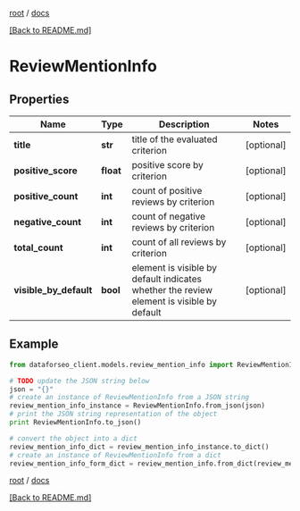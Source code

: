 [root](./../ "root") / [docs](./ "docs")

[[Back to README.md]](./../README.md "[Back to README.md]")

# ReviewMentionInfo

## Properties

Name | Type | Description | Notes
------------ | ------------- | ------------- | -------------
**title** | **str** | title of the evaluated criterion | [optional]
**positive_score** | **float** | positive score by criterion | [optional]
**positive_count** | **int** | count of positive reviews by criterion | [optional]
**negative_count** | **int** | count of negative reviews by criterion | [optional]
**total_count** | **int** | count of all reviews by criterion | [optional]
**visible_by_default** | **bool** | element is visible by default indicates whether the review element is visible by default | [optional]

## Example

```python
from dataforseo_client.models.review_mention_info import ReviewMentionInfo

# TODO update the JSON string below
json = "{}"
# create an instance of ReviewMentionInfo from a JSON string
review_mention_info_instance = ReviewMentionInfo.from_json(json)
# print the JSON string representation of the object
print ReviewMentionInfo.to_json()

# convert the object into a dict
review_mention_info_dict = review_mention_info_instance.to_dict()
# create an instance of ReviewMentionInfo from a dict
review_mention_info_form_dict = review_mention_info.from_dict(review_mention_info_dict)
```

  

[root](./../ "root") / [docs](./ "docs")

[[Back to README.md]](./../README.md "[Back to README.md]")